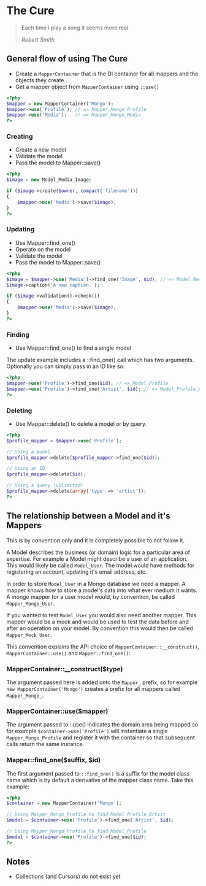 # The Cure

> Each time I play a song it seems more real.
>
> *Robert Smith*

## General flow of using The Cure

 - Create a `MapperContainer` that is the DI container for all
   mappers and the objects they create
 - Get a mapper object from `MapperContainer` using `::use()`

``` php
<?php
$mapper = new MapperContainer('Mongo');
$mapper->use('Profile'); // => Mapper_Mongo_Profile
$mapper->use('Media');   // => Mapper_Mongo_Media
?>
```

### Creating

 - Create a new model
 - Validate the model
 - Pass the model to Mapper::save()

``` php
<?php
$image = new Model_Media_Image;

if ($image->create($owner, compact('filename')))
{
	$mapper->use('Media')->save($image);
}
?>
```

### Updating

 - Use Mapper::find_one()
 - Operate on the model
 - Validate the model
 - Pass the model to Mapper::save()

``` php
<?php
$image = $mapper->use('Media')->find_one('Image', $id); // => Model_Media_Image
$image->caption('A new caption.');

if ($image->validation()->check())
{
	$mapper->use('Media')->save($image);
}
?>
```

### Finding

 - Use Mapper::find_one() to find a single model

The update example includes a ::find_one() call which has two
arguments. Optionally you can simply pass in an ID like so:

``` php
<?php
$mapper->use('Profile')->find_one($id); // => Model_Profile
$mapper->use('Profile')->find_one('Artist', $id); // => Model_Profile_Artist
?>
```

### Deleting

 - Use Mapper::delete() to delete a model or by query.

``` php
<?php
$profile_mapper = $mapper->use('Profile');

// Using a model
$profile_mapper->delete($profile_mapper->find_one($id));

// Using an ID
$profile_mapper->delete($id);

// Using a query (unlimited)
$profile_mapper->delete(array('type' => 'artist'));
?>
```

## The relationship between a Model and it's Mappers

This is by convention only and it is completely possible to
not follow it.

A Model describes the business (or domain) logic for a
particular area of expertise. For example a Model might
describe a user of an application. This would likely be called
`Model_User`. The model would have methods for registering an
account, updating it's email address, etc.

In order to store `Model_User` in a Mongo database we need a
mapper. A mapper knows how to store a model's data into what
ever medium it wants. A mongo mapper for a user model would,
by convention, be called `Mapper_Mongo_User`.

If you wanted to test `Model_User` you would also need another
mapper. This mapper would be a mock and would be used to test
the data before and after an operation on your model. By
convention this would then be called `Mapper_Mock_User`.

This convention explains the API choice of
`MapperContainer::__construct()`, `MapperContainer::use()` and
`Mapper::find_one()`:

### MapperContainer::__construct($type)

The argument passed here is added onto the `Mapper_` prefix,
so for example `new MapperContainer('Mongo')` creates a prefix
for all mappers called `Mapper_Mongo_`.

### MapperContainer::use($mapper)

The argument passed to ::use() indicates the domain area being
mapped so for example `$container->use('Profile')` will
instantiate a single `Mapper_Mongo_Profile` and register it
with the container so that subsequent calls return the same
instance.

### Mapper::find_one($suffix, $id)

The first argument passed to `::find_one()` is a suffix for
the model class name which is by default a derivative of the
mapper class name. Take this example:

``` php
<?php
$container = new MapperContainer('Mongo');

// Using Mapper_Mongo_Profile to find Model_Profile_Artist
$model = $container->use('Profile')->find_one('Artist', $id);

// Using Mapper_Mongo_Profile to find Model_Profile
$model = $container->use('Profile')->find_one($id);
?>
```

## Notes

 - Collections (and Cursors) do not exist yet